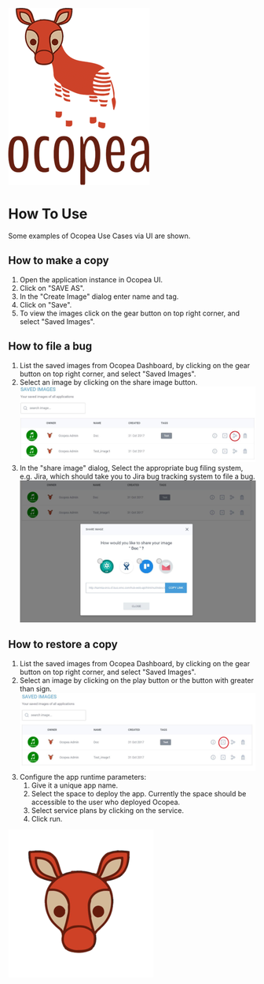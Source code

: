 ![ocopea_logo](img/e-LOGO_big.png)

# How To Use

Some examples of Ocopea Use Cases via UI are shown.

## How to make a copy
 1. Open the application instance in Ocopea UI.
 2. Click on "SAVE AS".
 3. In the "Create Image" dialog enter name and tag.
 4. Click on "Save".
 5. To view the images click on the gear button on top right corner, and select "Saved Images".

## How to file a bug

 1. List the saved images from Ocopea Dashboard, by clicking on the gear button on top right corner, and select "Saved Images".
 2. Select an image by clicking on the share image button.
  ![ocopea share_image_button](img/ShareImage.JPG)
 3. In the "share image" dialog, Select the appropriate bug filing system, e.g. Jira, which should take you to Jira bug tracking system to file a bug.
  ![ocopea Share_Image_dialog](img/ShareImageDialog.JPG)

## How to restore a copy

 1. List the saved images from Ocopea Dashboard, by clicking on the gear button on top right corner, and select "Saved Images".
 2. Select an image by clicking on the play button or the button with greater than sign.
  ![ocopea Run_IMage_button](img/RunImage.JPG)
 3. Configure the app runtime parameters:
 	1. Give it a unique app name.
	2. Select the space to deploy the app. Currently the space should be accessible to the user who deployed Ocopea.
	3. Select service plans by clicking on the service.
	4. Click run.

![ocopea_admin_logo](img/ocopea-admin.png)
